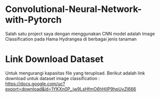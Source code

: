 # Convolutional-Neural-Network-with-Pytorch
Salah satu project saya dengan menggunakan CNN model adalah Image Classification pada Hama Hydrangea di berbagai jenis tanaman


# Link Download Dataset
Untuk mengurangi kapasitas file yang terupload. Berikut adalah link download untuk dataset image classification : <br>
https://docs.google.com/uc?export=download&id=1YKXn0P_jw9LsHfmO6hHilP9hpUvZl666
